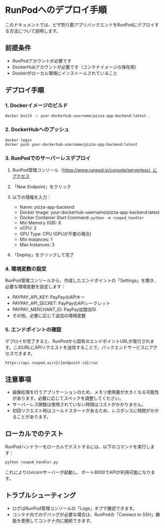 # RunPodへのデプロイ手順

このドキュメントでは、ピザ割り勘アプリバックエンドをRunPodにデプロイする方法について説明します。

## 前提条件

- RunPodアカウントが必要です
- DockerHubアカウントが必要です（コンテナイメージの保存用）
- Dockerがローカル環境にインストールされていること

## デプロイ手順

### 1. Dockerイメージのビルド

```sh
docker build -t your-dockerhub-username/pizza-app-backend:latest .
```

### 2. DockerHubへのプッシュ

```sh
docker login
docker push your-dockerhub-username/pizza-app-backend:latest
```

### 3. RunPodでのサーバーレスデプロイ

1. RunPod管理コンソール（https://www.runpod.io/console/serverless）にアクセス
2. 「New Endpoint」をクリック
3. 以下の情報を入力：
   - Name: pizza-app-backend
   - Docker Image: your-dockerhub-username/pizza-app-backend:latest
   - Docker Container Start Command: `python -m runpod_handler`
   - Min Memory (GB): 8
   - vCPU: 2
   - GPU Type: CPU (GPUが不要の場合)
   - Min Instances: 1
   - Max Instances: 3

4. 「Deploy」をクリックして完了

### 4. 環境変数の設定

RunPod管理コンソールから、作成したエンドポイントの「Settings」を開き、必要な環境変数を設定します：

- PAYPAY_API_KEY: PayPayのAPIキー
- PAYPAY_API_SECRET: PayPayのAPIシークレット
- PAYPAY_MERCHANT_ID: PayPay加盟店ID
- その他、必要に応じて追加の環境変数

### 5. エンドポイントの確認

デプロイが完了すると、RunPodから固有のエンドポイントURLが発行されます。このURLにAPIリクエストを送信することで、バックエンドサービスにアクセスできます。

```
https://api.runpod.ai/v2/{endpoint-id}/run
```

## 注意事項

- 画像処理を行うアプリケーションのため、メモリ使用量が大きくなる可能性があります。必要に応じてスペックを調整してください。
- サーバーレス関数は使用されていない時間はコストがかかりません。
- 初回リクエスト時はコールドスタートがあるため、レスポンスに時間がかかることがあります。

## ローカルでのテスト

RunPodハンドラーをローカルでテストするには、以下のコマンドを実行します：

```sh
python runpod_handler.py
```

これによりUvicornサーバーが起動し、ポート8000でAPIが利用可能になります。

## トラブルシューティング

- ログはRunPod管理コンソールの「Logs」タブで確認できます。
- コンテナ内でのデバッグが必要な場合は、RunPodの「Connect to SSH」機能を使用してコンテナ内に接続できます。
